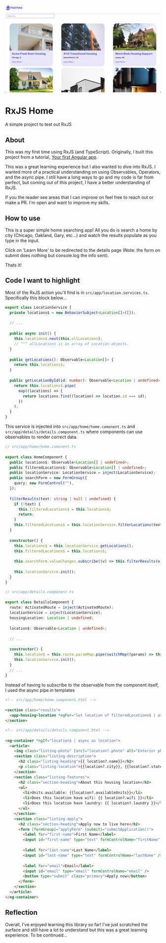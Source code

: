 ![rxjs-home](src/assets/rxjs-home.png)

# RxJS Home

A simple project to test out RxJS

## About

This was my first time using RxJS (and TypeScript). Originally, I built this project from a tutorial, [Your first Angular app](https://angular.io/tutorial/first-app).

This was a great learning experience but I also wanted to dive into RxJS. I wanted more of a practical understanding on using Observables, Operators, and the async pipe. I still have a long ways to go and my code is far from perfect, but coming out of this project, I have a better understanding of RxJS.

If you the reader see areas that I can improve on feel free to reach out or make a PR. I'm open and want to improve my skills.

## How to use

This is a super simple home searching app! All you do is search a home by city (Chicago, Oakland, Gary, etc...) and watch the results populate as you type in the input.

Click on 'Learn More' to be redirected to the details page (Note: the form on submit does nothing but console.log the info sent).

Thats it!

## Code I want to highlight

Most of the RxJS action you'll find is in `src/app/location.services.ts`. Specifically this block below...

```ts
export class LocationService {
  private locations$ = new BehaviorSubject<Location[]>([]);

  // ...

  public async init() {
    this.locations$.next(this.allLocations);
    // ^^^ allLocations is an array of Location objects.
  }

  public getLocations(): Observable<Location[]> {
    return this.locations$;
  }

  public getLocationById(id: number): Observable<Location | undefined> {
    return this.locations$.pipe(
      map((locations) => {
        return locations.find((location) => location.id === id);
      })
    );
  }
}
```

This service is injected into `src/app/home/home.comonent.ts` and `src/app/details/details.component.ts` where components can use observables to render correct data.

```ts
// src/app/home/home.comonent.ts

export class HomeComponent {
  public locations$: Observable<Location[] | undefined>;
  public filteredLocations$: Observable<Location[] | undefined>;
  public locationService: LocationService = inject(LocationService);
  public searchForm = new FormGroup({
    query: new FormControl(""),
  });

  filterResults(text: string | null | undefined) {
    if (!text) {
      this.filteredLocations$ = this.locations$;
      return;
    }
    this.filteredLocations$ = this.locationService.filterLocations(text);
  }

  constructor() {
    this.locations$ = this.locationService.getLocations();
    this.filteredLocations$ = this.locations$;

    this.searchForm.valueChanges.subscribe((v) => this.filterResults(v.query));

    this.locationService.init();
  }
}
```

```ts
// src/app/details.component.ts

export class DetailsComponent {
  route: ActivatedRoute = inject(ActivatedRoute);
  locationService = inject(LocationService);
  housingLocation: Location | undefined;

  location$: Observable<Location | undefined>;

  // ...

  constructor() {
    this.location$ = this.route.paramMap.pipe(switchMap((params) => this.locationService.getLocations().pipe(map((locations) => (locations ? locations.find((location) => `${location.id}` === params.get("id")) : null)))));
    this.locationService.init();
  }
  // ...
}
```

Instead of having to subscribe to the observable from the component itself, I used the async pipe in templates

```html
<!-- src/app/home/home.component.html -->

<section class="results">
  <app-housing-location *ngFor="let location of filteredLocations$ | async" [location]="location"> </app-housing-location>
</section>
```

```html
<!-- src/app/details/details.component.html -->

<ng-container *ngIf="location$ | async as location">
  <article>
    <img class="listing-photo" [src]="location?.photo" alt="Exterior photo of {{ location?.name}}" />
    <section class="listing-description">
      <h2 class="listing-heading">{{ location?.name}}</h2>
      <p class="listing-location">{{location?.city}}, {{location?.state}}</p>
    </section>
    <section class="listing-features">
      <h2 class="section-heading">About this housing location</h2>
      <ul>
        <li>Units available: {{location?.availableUnits}}</li>
        <li>Does this location have wifi: {{ location?.wifi }}</li>
        <li>Does this location have laundry: {{ location?.laundry }}</li>
      </ul>
    </section>
    <section class="listing-apply">
      <h2 class="section-heading">Apply now to live here</h2>
      <form [formGroup]="applyForm" (submit)="submitApplication()">
        <label for="first-name">First Name</label>
        <input id="first-name" type="text" formControlName="firstName" />

        <label for="last-name">Last Name</label>
        <input id="last-name" type="text" formControlName="lastName" />

        <label for="email">Email</label>
        <input id="email" type="email" formControlName="email" />
        <button type="submit" class="primary">Apply now</button>
      </form>
    </section>
  </article>
</ng-container>
```

## Reflection

Overall, I've enjoyed learning this library so far! I've just scratched the surface and still have a lot to understand but this was a great learning experience. To be continued...

